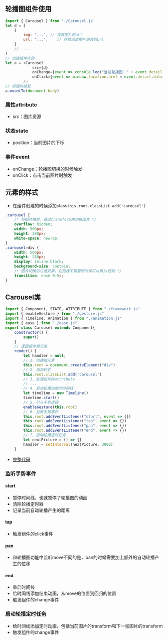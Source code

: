 ## 轮播图组件使用
```javascript
import { Carousel } from './Carousel.js'
let d = [
    {
        img: "...", // 存放图片的url
        url: "...",    // 存放点击图片跳转的url
    }
    // ......
]
// 创建组件实例
let a = <Carousel 
            src={d} 
            onChange={event => console.log("当前轮播图：" + event.detail.position)}
            onClick={event => window.location.href = event.detail.data.url}
        />
// 将组件挂载
a.mountTo(document.body)
```
### 属性attribute
- src：图片资源
### 状态state
- position：当前图片的下标
### 事件event
- onChange：轮播图切换的时候触发
- onClick：点击当前图片时触发
## 元素的样式
- 在组件创建的时候添加class```this.root.classList.add('carousel')```
```css
.carousel {
    /* 将图片横排，通过transform来切换图片 */
    overflow: hidden;
    width: 500px;
    height: 280px;
    white-space: nowrap;
}
.carousel>div {
    width: 500px;
    height: 280px;
    display: inline-block;
    background-size: contain;
    /* 图片切换的过渡效果，在拖拽不需要的时候可以用js控制 */
    transition: ease 0.5s;
}
```
## Carousel类
```javascript
import { Component, STATE, ATTRIBUTE } from "./framework.js"
import { enableGesture } from "./gesture.js"
import { Timeline, Animation } from "./animation.js"
import { ease } from "./ease.js"
export class Carousel extends Component{
    constructor() {
        super()
    }
    // 返回组件根元素
    render() {
        let handler = null;
        // 1、创建根元素
        this.root = document.createElement("div")
        // 2、添加样式
        this.root.classList.add('carousel')
        // 3、处理组件的attribute
        // ...
        // 4、启动轮播动画的时间线
        let timeline = new Timeline()
        timeline.start()
        // 5、引入手势逻辑
        enableGesture(this.root)
        // 6、监听手势事件
        this.root.addEventListener("start", event => {})
        this.root.addEventListener("tap", event => {})
        this.root.addEventListener("pan", event => {})
        this.root.addEventListener("end", event => {})
        // 7、启动轮播定时任务
        let nextPicture = () => {}
        handler = setInterval(nextPicture, 3000)
    }
```
- [完整代码](https://github.com/tintinng/Frontend-06-Template/tree/main/Week%2016/JSX/carousel.js)
### 监听手势事件
#### start
- 暂停时间线，也就暂停了轮播图的动画
- 清除轮播定时器
- 记录当前自动轮播产生的距离
#### tap
- 触发组件的click事件
#### pan
- 和轮播图功能中监听move不同的是，pan的时候需要加上额外的自动轮播产生的位移
#### end
- 重启时间线
- 给时间线添加结束动画，从move的位置到回归的位置
- 触发组件的change事件

### 启动轮播定时任务
- 给时间线添加定时动画，包括当前图片的transform和下一张图片的transform
- 触发组件的change事件